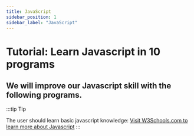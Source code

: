```yaml
---
title: JavaScript
sidebar_position: 1
sidebar_label: "JavaScript"
---
```


# Tutorial: Learn Javascript in 10 programs

## We will improve our Javascript skill with the following programs.

:::tip Tip

The user should learn basic javascript knowledge:
<a href="https://www.w3schools.com/js/default.asp/">Visit W3Schools.com to learn more about Javascript</a>
:::
